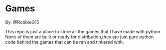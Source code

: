 # Games 

By: @RobbieG15

This repo is just a place to store all the games that I have made with python. None of them are built or ready for distribution,they are just pure python code behind the games that can be ran and tinkered with.
